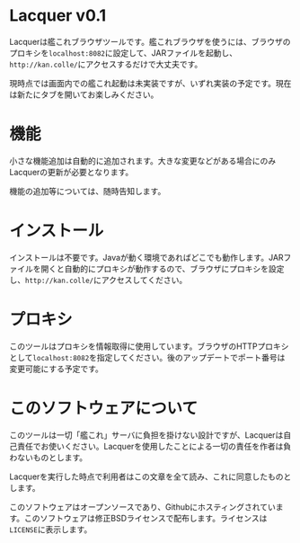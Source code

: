 # Lacquer v0.1

Lacquerは艦これブラウザツールです。艦これブラウザを使うには、ブラウザのプロキシを`localhost:8082`に設定して、JARファイルを起動し、`http://kan.colle/`にアクセスするだけで大丈夫です。

現時点では画面内での艦これ起動は未実装ですが、いずれ実装の予定です。現在は新たにタブを開いてお楽しみください。

# 機能
小さな機能追加は自動的に追加されます。大きな変更などがある場合にのみLacquerの更新が必要となります。

機能の追加等については、随時告知します。

# インストール
インストールは不要です。Javaが動く環境であればどこでも動作します。JARファイルを開くと自動的にプロキシが動作するので、ブラウザにプロキシを設定し、`http://kan.colle/`にアクセスしてください。

# プロキシ
このツールはプロキシを情報取得に使用しています。ブラウザのHTTPプロキシとして`localhost:8082`を指定してください。後のアップデートでポート番号は変更可能にする予定です。

# このソフトウェアについて
このツールは一切「艦これ」サーバに負担を掛けない設計ですが、Lacquerは自己責任でお使いください。Lacquerを使用したことによる一切の責任を作者は負わないものとします。

Lacquerを実行した時点で利用者はこの文章を全て読み、これに同意したものとします。

このソフトウェアはオープンソースであり、Githubにホスティングされています。このソフトウェアは修正BSDライセンスで配布します。ライセンスは`LICENSE`に表示します。
